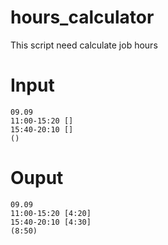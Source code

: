 # hours_calculator

This script need calculate job hours

# Input

```
09.09
11:00-15:20 []
15:40-20:10 []
()
```
# Ouput
```
09.09
11:00-15:20 [4:20]
15:40-20:10 [4:30]
(8:50)
```
